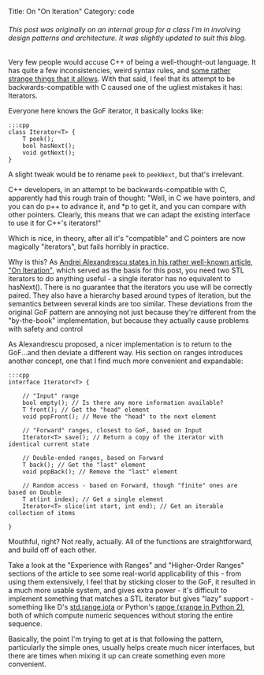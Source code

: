 Title: On "On Iteration"
Category: code

###### This post was originally on an internal group for a class I'm in involving design patterns and architecture. It was slightly updated to suit this blog.

Very few people would accuse C++ of being a well-thought-out language. It has quite a few inconsistencies, weird syntax rules, and [some rather strange things that it allows][evil C]. With that said, I feel that its attempt to be backwards-compatible with C caused one of the ugliest mistakes it has: Iterators.

Everyone here knows the GoF iterator, it basically looks like:

	:::cpp
	class Iterator<T> {
		T peek();
		bool hasNext();
		void getNext();
	}

A slight tweak would be to rename `peek` to `peekNext`, but that's irrelevant.

C++ developers, in an attempt to be backwards-compatible with C, apparently had this rough train of thought: "Well, in C we have pointers, and you can do p++ to advance it, and *p to get it, and you can compare with other pointers. Clearly, this means that we can adapt the existing interface to use it for C++'s iterators!"

Which is nice, in theory, after all it's "compatible" and C pointers are now magically "iterators", but fails horribly in practice.

Why is this? As [Andrei Alexandrescu states in his rather well-known article, "On Iteration"][On Iteration], which served as the basis for this post, you need two STL iterators to do anything useful - a single iterator has no equivalent to hasNext(). There is no guarantee that the iterators you use will be correctly paired. They also have a hierarchy based around types of iteration, but the semantics between several kinds are too similar. These deviations from the original GoF pattern are annoying not just because they're different from the "by-the-book" implementation, but because they actually cause problems with safety and control

As Alexandrescu proposed, a nicer implementation is to return to the GoF...and then deviate a different way. His section on ranges introduces another concept, one that I find much more convenient and expandable:

	:::cpp
	interface Iterator<T> {

		// "Input" range
		bool empty(); // Is there any more information available?
		T front(); // Get the "head" element
		void popFront(); // Move the "head" to the next element

		// "Forward" ranges, closest to GoF, based on Input
		Iterator<T> save(); // Return a copy of the iterator with identical current state

		// Double-ended ranges, based on Forward
		T back(); // Get the "last" element
		void popBack(); // Remove the "last" element

		// Random access - based on Forward, though "finite" ones are based on Double
		T at(int index); // Get a single element
		Iterator<T> slice(int start, int end); // Get an iterable collection of items

	}

Mouthful, right? Not really, actually. All of the functions are straightforward, and build off of each other.

Take a look at the "Experience with Ranges" and "Higher-Order Ranges" sections of the article to see some real-world applicability of this - from using them extensively, I feel that by sticking closer to the GoF, it resulted in a much more usable system, and gives extra power - it's difficult to implement something that matches a STL iterator but gives "lazy" support - something like D's [std.range.iota] or Python's [range (xrange in Python 2)][range], both of which compute numeric sequences without storing the entire sequence.

Basically, the point I'm trying to get at is that following the pattern, particularly the simple ones, usually helps create much nicer interfaces, but there are times when mixing it up can create something even more convenient.

[evil C]: http://msoucy.me/seminars/evilC.html "My Evil C Seminar"
[On Iteration]: http://www.informit.com/articles/printerfriendly/1407357
[std.range.iota]: http://dlang.org/phobos/std_range#iota
[range]: https://docs.python.org/2/library/functions.html#xrange
